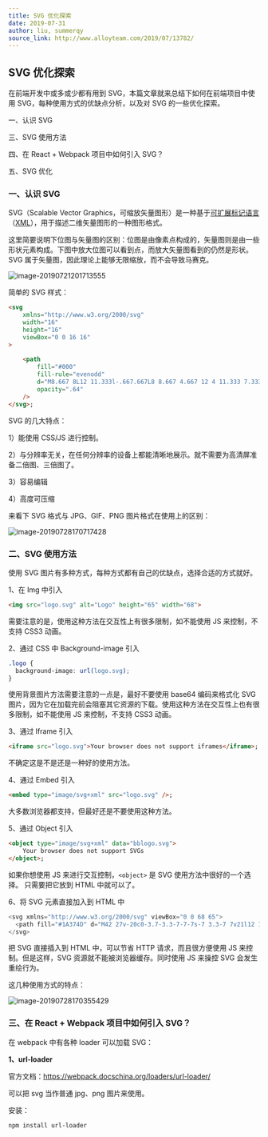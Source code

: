 ```yaml
---
title: SVG 优化探索
date: 2019-07-31
author: liu, summerqy
source_link: http://www.alloyteam.com/2019/07/13782/
---
```


<!-- {% raw %} - for jekyll -->

## SVG 优化探索

在前端开发中或多或少都有用到 SVG，本篇文章就来总结下如何在前端项目中使用 SVG，每种使用方式的优缺点分析，以及对 SVG 的一些优化探索。

一、认识 SVG

三、SVG 使用方法

四、在 React + Webpack 项目中如何引入 SVG？

五、SVG 优化

### 一、认识 SVG

SVG（Scalable Vector Graphics，可缩放矢量图形）是一种基于[可扩展标记语言](https://zh.wikipedia.org/wiki/%E5%8F%AF%E6%89%A9%E5%B1%95%E6%A0%87%E8%AE%B0%E8%AF%AD%E8%A8%80)（[XML](https://zh.wikipedia.org/wiki/XML)），用于描述二维矢量图形的一种图形格式。

这里简要说明下位图与矢量图的区别：位图是由像素点构成的，矢量图则是由一些形状元素构成。下图中放大位图可以看到点，而放大矢量图看到的仍然是形状。SVG 属于矢量图，因此理论上能够无限缩放，而不会导致马赛克。

![image-20190721201713555](http://www.alloyteam.com/wp-content/uploads/2019/07/image-20190721201713555.png)

简单的 SVG 样式：

```html
<svg
    xmlns="http://www.w3.org/2000/svg"
    width="16"
    height="16"
    viewBox="0 0 16 16"
>
        
    <path
        fill="#000"
        fill-rule="evenodd"
        d="M8.667 8L12 11.333l-.667.667L8 8.667 4.667 12 4 11.333 7.333 8 4 4.667 4.667 4 8 7.333 11.333 4l.667.667z"
        opacity=".64"
    />
</svg>;
```

SVG 的几大特点：

1）能使用 CSS/JS 进行控制。

2）与分辨率无关，在任何分辨率的设备上都能清晰地展示。就不需要为高清屏准备二倍图、三倍图了。

3）容易编辑

4）高度可压缩

来看下 SVG 格式与 JPG、GIF、PNG 图片格式在使用上的区别：

![image-20190728170717428](http://www.alloyteam.com/wp-content/uploads/2019/07/image-20190728170717428.png)

### 二、SVG 使用方法

使用 SVG 图片有多种方式，每种方式都有自己的优缺点，选择合适的方式就好。

1、在 Img 中引入

```html
<img src="logo.svg" alt="Logo" height="65" width="68">
```

需要注意的是，使用这种方法在交互性上有很多限制，如不能使用 JS 来控制，不支持 CSS3 动画。

2、通过 CSS 中 Background-image 引入

```css
.logo {
  background-image: url(logo.svg);
}
```

使用背景图片方法需要注意的一点是，最好不要使用 base64 编码来格式化 SVG 图片，因为它在加载完前会阻塞其它资源的下载。使用这种方法在交互性上也有很多限制，如不能使用 JS 来控制，不支持 CSS3 动画。

3、通过 Iframe 引入

```html
<iframe src="logo.svg">Your browser does not support iframes</iframe>;
```

不确定这是不是还是一种好的使用方法。

4、通过 Embed 引入

```html
<embed type="image/svg+xml" src="logo.svg" />;
```

大多数浏览器都支持，但最好还是不要使用这种方法。

5、通过 Object 引入

```html
<object type="image/svg+xml" data="bblogo.svg">
    Your browser does not support SVGs
</object>;
```

如果你想使用 JS 来进行交互控制，`<object>` 是 SVG 使用方法中很好的一个选择。 只需要把它放到 HTML 中就可以了。

6、将 SVG 元素直接加入到 HTML 中

```c
<svg xmlns="http://www.w3.org/2000/svg" viewBox="0 0 68 65">
  <path fill="#1A374D" d="M42 27v-20c0-3.7-3.3-7-7-7s-7 3.3-7 7v21l12 15-7 15.7c14.5 13.9 35 2.8 35-13.7 0-13.3-13.4-21.8-26-18zm6 25c-3.9 0-7-3.1-7-7s3.1-7 7-7 7 3.1 7 7-3.1 7-7 7z"/>
</svg>
```

把 SVG 直接插入到 HTML 中，可以节省 HTTP 请求，而且很方便使用 JS 来控制。但是这样，SVG 资源就不能被浏览器缓存。同时使用 JS 来操控 SVG 会发生重绘行为。

这几种使用方式的特点：

![image-20190728170355429](http://www.alloyteam.com/wp-content/uploads/2019/07/image-20190728170355429.png)

### 三、在 React + Webpack 项目中如何引入 SVG？

在 webpack 中有各种 loader 可以加载 SVG：

**1、url-loader**

官方文档：<https://webpack.docschina.org/loaders/url-loader/>

可以把 svg 当作普通 jpg、png 图片来使用。

安装：

    npm install url-loader


<!-- {% endraw %} - for jekyll -->
